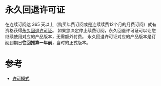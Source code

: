 # 永久回退许可证
在连续订阅达 365 天以上（购买年费订阅或是连续续费12个月的月费订阅）就有资格获得[永久回退许可证](https://sales.jetbrains.com/hc/zh-cn/articles/207240845-%E4%BB%80%E4%B9%88%E6%98%AF%E6%B0%B8%E4%B9%85%E5%9B%9E%E9%80%80%E8%AE%B8%E5%8F%AF%E8%AF%81-)。 如果您决定停止续费订阅，永久回退许可证可以让您继续使用对应的产品版本，无需额外付费。 永久回退许可证对应的产品版本是订阅到期日**往回推算一年前**，当时的正式版本。
# 参考
- [许可模式](https://sales.jetbrains.com/hc/zh-cn/articles/206544679?input_string=%E5%85%B3%E4%BA%8E%E6%B0%B8%E4%B9%85%E5%9B%9E%E9%80%80%E8%AE%B8%E5%8F%AF%E8%AF%81%E7%9A%84%E5%AF%B9%E5%BA%94%E7%9A%84%E6%B0%B8%E4%B9%85%E5%8F%AF%E4%BD%BF%E7%94%A8%E7%89%88%E6%9C%AC)

